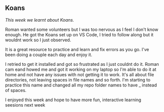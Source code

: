 ## Koans

*_This week we learnt about Koans._*

Roman wanted some volunteers but I was too nervous as I feel I don't know enough.  He got the Koans set up on VS Code, I tried to follow along but it wouldnt work so I just observed.

It is a great resource to practice and learn and fix errors as you go.  I've been doing a couple each day and enjoy it. 

I retried to get it installed and got so frustrated as I just couldnt do it.  Roman cam eand howed me and got it working on my laptop so I'm able to do it at home and not have any issues with not getting it to work.  It's all about file directories, not leaving spaces in file names and so forth.  I'm starting to practice this name and changed all my repo folder names to have _ instead of spaces.

I enjoyed this week and hope to have more fun, interactive learning seesions next week
